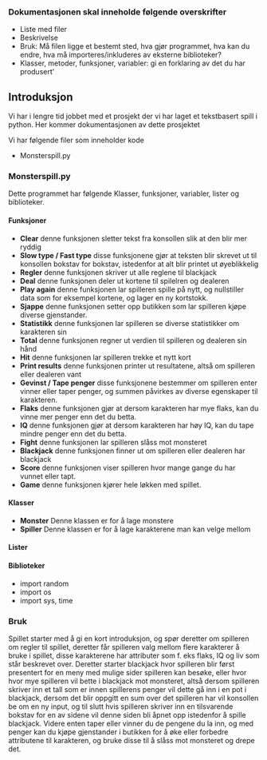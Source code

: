 ### Dokumentasjonen skal inneholde følgende overskrifter
* Liste med filer
* Beskrivelse
* Bruk: Må filen ligge et bestemt sted, hva gjør programmet, hva kan du endre, hva må importeres/inkluderes av eksterne biblioteker?
* Klasser, metoder, funksjoner, variabler: gi en forklaring av det du har produsert'


## Introduksjon
Vi har i lengre tid jobbet med et prosjekt der vi har laget et tekstbasert spill i python. Her kommer dokumentasjonen av dette prosjektet

Vi har følgende filer som inneholder kode
* Monsterspill.py

### Monsterspill.py
Dette programmet har følgende Klasser, funksjoner, variabler, lister og biblioteker.

#### Funksjoner
  * **Clear** denne funksjonen sletter tekst fra konsollen slik at den blir mer ryddig
  * **Slow type / Fast type** disse funksjonene gjør at teksten blir skrevet ut til konsollen bokstav for bokstav, istedenfor at alt blir printet ut øyeblikkelig
  * **Regler** denne funksjonen skriver ut alle reglene til blackjack
  * **Deal** denne funksjonen deler ut kortene til spilelren og dealeren
  * **Play again** denne funksjonen lar spilleren spille på nytt, og nullstiller data som for eksempel kortene, og lager en ny kortstokk.
  * **Sjappe** denne funksjonen setter opp butikken som lar spilleren kjøpe diverse gjenstander.
  * **Statistikk** denne funksjonen lar spilleren se diverse statistikker om karakteren sin
  * **Total** denne funksjonen regner ut verdien til spilleren og dealeren sin hånd
  * **Hit** denne funksjonen lar spilleren trekke et nytt kort
  * **Print results** denne funksjonen printer ut resultatene, altså om spilleren eller dealeren vant
  * **Gevinst / Tape penger** disse funksjonene bestemmer om spilleren enter vinner eller taper penger, og summen påvirkes av diverse egenskaper til karakteren.
  * **Flaks** denne funksjonen gjør at dersom karakteren har mye flaks, kan du vinne mer penger enn det du betta.
  * **IQ** denne funksjonen gjør at dersom karakteren har høy IQ, kan du tape mindre penger enn det du betta.
  * **Fight** denne funksjonen lar spilleren slåss mot monsteret
  * **Blackjack** denne funksjonen finner ut om spilleren eller dealeren har blackjack
  * **Score** denne funksjonen viser spilleren hvor mange gange du har vunnet eller tapt.
  * **Game** denne funksjonen kjører hele løkken med spillet.

#### Klasser
  * **Monster** Denne klassen er for å lage monstere
  * **Spiller** Denne klassen er for å lage karakterene man kan velge mellom

#### Lister

  
#### Biblioteker
* import random
* import os
* import sys, time

### Bruk

Spillet starter med å gi en kort introduksjon, og spør deretter om spilleren om regler til spillet, deretter får spilleren valg mellom flere karakterer å bruke i spillet, disse karakterene har attributer som f. eks flaks, IQ og liv som står beskrevet over. Deretter starter blackjack hvor spilleren blir først presentert for en meny med mulige sider spilleren kan besøke, eller hvor hvor mye spilleren vil bette i blackjack mot monsteret, altså dersom spilleren skriver inn et tall som er innen spillerens penger vil dette gå inn i en pot i blackjack, dersom det blir oppgitt en sum over det spilleren har vil konsollen be om en ny input, og til slutt hvis spilleren skriver inn en tilsvarende bokstav for en av sidene vil denne siden bli åpnet opp istedenfor å spille blackjack. Videre enten taper eller vinner du de pengene du la inn, og med penger kan du kjøpe gjenstander i butikken for å øke eller forbedre attributene til karakteren, og bruke disse til å slåss mot monsteret og drepe det. 

